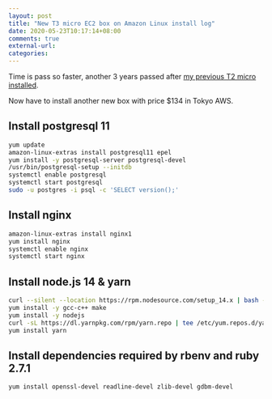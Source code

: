 ```yaml
---
layout: post
title: "New T3 micro EC2 box on Amazon Linux install log"
date: 2020-05-23T10:17:14+08:00
comments: true
external-url:
categories:
---
```


Time is pass so faster, another 3 years passed after [my previous T2 micro installed](/2017/05/29/new-ec2-box-on-amazon-linux-install-log/).

Now have to install another new box with price $134 in Tokyo AWS.

## Install postgresql 11

```bash
yum update
amazon-linux-extras install postgresql11 epel
yum install -y postgresql-server postgresql-devel
/usr/bin/postgresql-setup --initdb
systemctl enable postgresql
systemctl start postgresql
sudo -u postgres -i psql -c 'SELECT version();'
```

## Install nginx

```bash
amazon-linux-extras install nginx1
yum install nginx
systemctl enable nginx
systemctl start nginx
```

## Install node.js 14 & yarn

```bash
curl --silent --location https://rpm.nodesource.com/setup_14.x | bash -
yum install -y gcc-c++ make
yum install -y nodejs
curl -sL https://dl.yarnpkg.com/rpm/yarn.repo | tee /etc/yum.repos.d/yarn.repo
yum install yarn
```

## Install dependencies required by rbenv and ruby 2.7.1

```bash
yum install openssl-devel readline-devel zlib-devel gdbm-devel
```
